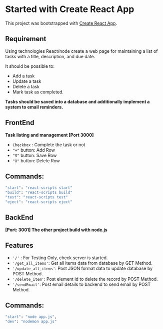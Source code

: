 # Started with Create React App

This project was bootstrapped with [Create React App](https://github.com/facebook/create-react-app).


## Requirement
Using technologies React/node create a web page for maintaining a list of tasks with a title, description, and due date.

It should be possible to:
- Add a task
- Update a task
- Delete a task
- Mark task as completed.

**Tasks should be saved into a database and additionally implement a system to email reminders.**


## FrontEnd

**Task listing and management [Port 3000]**
- `Checkbox` : Complete the task or not
- `"+"` button: Add Row
- `"S"` button: Save Row
- `"X"` button: Delete Row

## Commands:
```sh
"start": "react-scripts start"
"build": "react-scripts build"
"test": "react-scripts test"
"eject": "react-scripts eject"
```

## BackEnd
**[Port: 3001] The other project build with node.js**

## Features
- `'/'` : For Testing Only, check server is started.
- `'/get_all_items'`: Get all items data from database by GET Method.
- `'/update_all_items'`: Post JSON format data to update database by POST Method.
- `'/delete_item'`: Post element id to delete the record by POST Method.
- `'/sendEmail'`: Post email details to backend to send email by POST Method.

## Commands:
```sh
"start": "node app.js",
"dev": "nodemon app.js"
```

